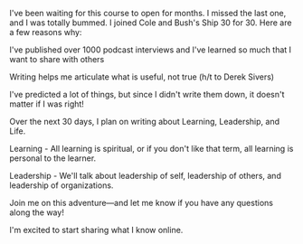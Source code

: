 ---
---

I've been waiting for this course to open for months. I missed the last one, and I was totally bummed. I joined Cole and Bush's Ship 30 for 30. Here are a few reasons why:

I've published over 1000 podcast interviews and I've learned so much that I want to share with others

Writing helps me articulate what is useful, not true (h/t to Derek Sivers)

I've predicted a lot of things, but since I didn't write them down, it doesn't matter if I was right!

Over the next 30 days, I plan on writing about Learning, Leadership, and Life.

Learning - All learning is spiritual, or if you don't like that term, all learning is personal to the learner. 

Leadership - We'll talk about leadership of self, leadership of others, and leadership of organizations.

Join me on this adventure—and let me know if you have any questions along the way!

I'm excited to start sharing what I know online.